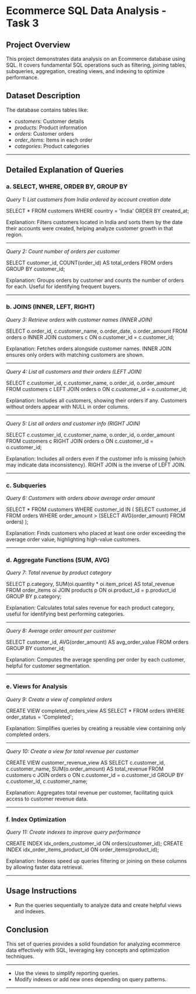 # Ecommerce SQL Data Analysis - Task 3

## Project Overview

This project demonstrates data analysis on an Ecommerce database using SQL. It covers fundamental SQL operations such as filtering, joining tables, subqueries, aggregation, creating views, and indexing to optimize performance.


## Dataset Description

The database contains tables like:

- *customers*: Customer details
- *products*: Product information
- *orders*: Customer orders
- *order_items*: Items in each order
- *categories*: Product categories

---

## Detailed Explanation of Queries

### a. SELECT, WHERE, ORDER BY, GROUP BY

*Query 1: List customers from India ordered by account creation date*


SELECT * FROM customers
WHERE country = 'India'
ORDER BY created_at;

Explanation:
Filters customers located in India and sorts them by the date their accounts were created, helping analyze customer growth in that region.

---

*Query 2: Count number of orders per customer*


SELECT customer_id, COUNT(order_id) AS total_orders
FROM orders
GROUP BY customer_id;

Explanation:
Groups orders by customer and counts the number of orders for each. Useful for identifying frequent buyers.

---

### b. JOINS (INNER, LEFT, RIGHT)

*Query 3: Retrieve orders with customer names (INNER JOIN)*

SELECT o.order_id, c.customer_name, o.order_date, o.order_amount
FROM orders o
INNER JOIN customers c ON o.customer_id = c.customer_id;

Explanation:
Fetches orders alongside customer names. INNER JOIN ensures only orders with matching customers are shown.

---

*Query 4: List all customers and their orders (LEFT JOIN)*

SELECT c.customer_id, c.customer_name, o.order_id, o.order_amount
FROM customers c
LEFT JOIN orders o ON c.customer_id = o.customer_id;

Explanation:
Includes all customers, showing their orders if any. Customers without orders appear with NULL in order columns.

---

*Query 5: List all orders and customer info (RIGHT JOIN)*

SELECT c.customer_id, c.customer_name, o.order_id, o.order_amount
FROM customers c
RIGHT JOIN orders o ON c.customer_id = o.customer_id;

Explanation:
Includes all orders even if the customer info is missing (which may indicate data inconsistency). RIGHT JOIN is the inverse of LEFT JOIN.

---

### c. Subqueries

*Query 6: Customers with orders above average order amount*

SELECT * FROM customers
WHERE customer_id IN (
    SELECT customer_id FROM orders
    WHERE order_amount > (SELECT AVG(order_amount) FROM orders)
);

Explanation:
Finds customers who placed at least one order exceeding the average order value, highlighting high-value customers.

---

### d. Aggregate Functions (SUM, AVG)

*Query 7: Total revenue by product category*

SELECT p.category, SUM(oi.quantity * oi.item_price) AS total_revenue
FROM order_items oi
JOIN products p ON oi.product_id = p.product_id
GROUP BY p.category;

Explanation:
Calculates total sales revenue for each product category, useful for identifying best performing categories.

---

*Query 8: Average order amount per customer*

SELECT customer_id, AVG(order_amount) AS avg_order_value
FROM orders
GROUP BY customer_id;

Explanation:
Computes the average spending per order by each customer, helpful for customer segmentation.

---

### e. Views for Analysis

*Query 9: Create a view of completed orders*

CREATE VIEW completed_orders_view AS
SELECT * FROM orders WHERE order_status = 'Completed';

Explanation:
Simplifies queries by creating a reusable view containing only completed orders.

---

*Query 10: Create a view for total revenue per customer*

CREATE VIEW customer_revenue_view AS
SELECT c.customer_id, c.customer_name, SUM(o.order_amount) AS total_revenue
FROM customers c
JOIN orders o ON c.customer_id = o.customer_id
GROUP BY c.customer_id, c.customer_name;

Explanation:
Aggregates total revenue per customer, facilitating quick access to customer revenue data.

---

### f. Index Optimization

*Query 11: Create indexes to improve query performance*

CREATE INDEX idx_orders_customer_id ON orders(customer_id);
CREATE INDEX idx_order_items_product_id ON order_items(product_id);

Explanation:
Indexes speed up queries filtering or joining on these columns by allowing faster data retrieval.

---

## Usage Instructions

* Run the queries sequentially to analyze data and create helpful views and indexes.
## Conclusion

This set of queries provides a solid foundation for analyzing ecommerce data effectively with SQL, leveraging key concepts and optimization techniques.

---
* Use the views to simplify reporting queries.
* Modify indexes or add new ones depending on query patterns.

---

